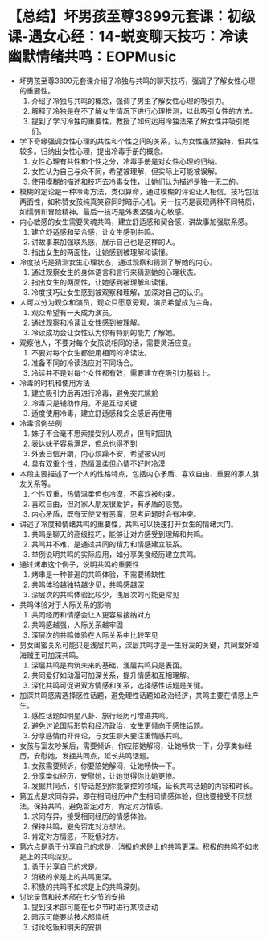 # 【总结】坏男孩至尊3899元套课：初级课-遇女心经：14-蜕变聊天技巧：冷读幽默情绪共鸣：EOPMusic

-   坏男孩至尊3899元套课介绍了冷独与共鸣的聊天技巧，强调了了解女性心理的重要性。
    1.  介绍了冷独与共鸣的概念，强调了男生了解女性心理的吸引力。
    2.  解释了冷独是在不了解女生情况下进行心理推测，以此吸引女性的方法。
    3.  提到了学习冷独的重要性，教授了如何运用冷独法来了解女性并吸引她们。
-   学下奇缘强调女性心理的共性和个性之间的关系，认为女性虽然独特，但共性较多。归纳出女性心理，提出冷毒手册的概念。
    1.  女性心理有共性和个性之分，冷毒手册是对女性心理的归纳。
    2.  女性认为自己与众不同，希望被理解，但实际上可能被误解。
    3.  使用模糊的描述和技巧去冷毒女性，让她们认为描述是独一无二的。
-   模糊的定论是一种冷毒方法，类似算命，通过模糊的评论让人相信。技巧包括两面性，如称赞女孩纯真笑容同时暗示心机。另一技巧是表现两种不同特质，如懦弱和冒险精神。最后一技巧是外表坚强内心敏感。
-   内心敏感的女生需要灵魂共鸣，建立舒适感和契合感，讲故事加强联系感。
    1.  建立舒适感和契合感，让女生感到共鸣。
    2.  讲故事来加强联系感，展示自己也是这样的人。
    3.  指出女生的两面性，让她感到被理解和读懂。
-   冷度技巧是猜测女生心理状态，通过观察和猜测了解她的内心。
    1.  通过观察女生的身体语言和言行来猜测她的心理状态。
    2.  指出女生的两面性，让她感到被理解和读懂。
    3.  冷度技巧让女生感到被观察和理解，加深对自己的认识。
-   人可以分为观众和演员，观众只愿意旁观，演员希望成为主角。
    1.  观众希望有一天成为演员。
    2.  通过观察和冷读让女性感到被理解。
    3.  冷读成功会让女性认为你有特别的能力了解她。
-   观察他人，不要对每个女孩说相同的话，需要灵活应变。
    1.  不要对每个女生都使用相同的冷读法。
    2.  准备不同的冷读法应对不同场合。
    3.  冷读并不是对每个女性都有效，需要建立在吸引力基础上。
-   冷毒的时机和使用方法
    1.  建立吸引力后再进行冷毒，避免突兀尴尬
    2.  冷毒只是辅助作用，不是互动关键
    3.  适度使用冷毒，建立舒适感和安全感后再使用
-   冷毒惯例举例
    1.  妹子不会毫不思索接受别人观点，但有时固执
    2.  表达妹子容易满足，但总也得不到
    3.  外表自信开朗，内心烦躁不安，希望被认同
    4.  具有双重个性，热情温柔但心情不好时冷漠
-   本段主要描述了一个人的性格特点，包括内心矛盾、喜欢自由、重要的家人朋友关系等。
    1.  个性双重，热情温柔但也冷漠，不喜欢被约束。
    2.  喜欢自由，但对家人朋友很爱护，有矛盾的感觉。
    3.  内心矛盾，既有天使又有恶魔，思考问题时会有冲突。
-   讲述了冷度和情绪共鸣的重要性，共鸣可以快速打开女生的情绪大门。
    1.  共鸣是聊天的高级技巧，能够让对方感受到理解和共鸣。
    2.  共鸣并不难，是通过共同的精力和情感建立联系。
    3.  举例说明共鸣的实际应用，如分享美食经历建立共鸣。
-   通过烤串这个例子，说明共鸣的重要性
    1.  烤串是一种普遍的共鸣体验，不需要稀缺性
    2.  共鸣体验越独特越少见，共鸣感越深
    3.  深层次的共鸣体验比较少，浅层次的可能更常见
-   共鸣体验对于人际关系的影响
    1.  共同经历和情感会让人更容易接纳对方
    2.  共鸣感越强，人际关系越牢固
    3.  深层次的共鸣体验在人际关系中比较罕见
-   男女闺蜜关系可能只是浅层共鸣，深层共鸣才是一生好友的关键，共同爱好如海贼王可加深共鸣。
    1.  深层共鸣是构筑未来的基础，浅层共鸣只是表面。
    2.  共同爱好如动漫可加深关系，提升情感和互相理解。
    3.  深化共鸣可促进双方情感和关系，选择感性话题是关键。
-   加深共鸣感需选择感性话题，避免理性话题如政治经济，共鸣主要在情感上产生。
    1.  感性话题如明星八卦、旅行经历可增进共鸣。
    2.  避免讨论国际形势和经济政治，女生更倾向于感性话题。
    3.  分享感情而非评论，与女生聊天要注重情感共鸣。
-   女孩与室友吵架后，需要倾诉，你应陪她解闷，让她畅快一下，分享类似经历，安慰她，发掘共同点，延长共鸣话题。
    1.  女孩需要倾诉，你要陪她解闷，让她畅快一下。
    2.  分享类似经历，安慰她，让她觉得你比她更惨。
    3.  发掘共同点，引导话题到你能掌控的领域，延长共鸣话题的内容和时长。
-   第五点是求同存异，即在相同经历中产生相同情感体验，但也要接受不同想法。保持共鸣，避免否定对方，肯定对方情感。
    1.  求同存异，接受相同经历的情感体验。
    2.  保持共鸣，避免否定对方想法。
    3.  肯定对方情感，不贬低对方。
-   第六点是勇于分享自己的求是，消极的求是上的共鸣更深。积极的共鸣不如求是上的共鸣深刻。
    1.  勇于分享自己的求是。
    2.  消极的求是上的共鸣更深。
    3.  积极的共鸣不如求是上的共鸣深刻。
-   讨论录音和技术部在七夕节的安排
    1.  提到技术部可能在七夕节时进行某项活动
    2.  暗示可能要给技术部烧纸
    3.  讨论吃饭和明天的安排